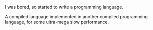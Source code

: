 I was bored, so started to write a programming language. 

A compiled language implemented in another compiled programming language, for some ultra-mega slow performance.
